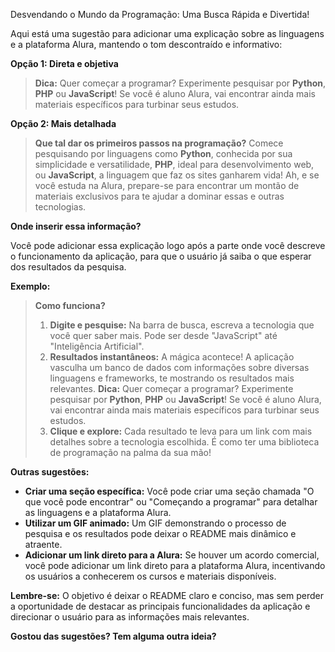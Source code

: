 Desvendando o Mundo da Programação: Uma Busca Rápida e Divertida!

Aqui está uma sugestão para adicionar uma explicação sobre as linguagens e a plataforma Alura, mantendo o tom descontraído e informativo:

**Opção 1: Direta e objetiva**

> **Dica:** Quer começar a programar? Experimente pesquisar por **Python**, **PHP** ou **JavaScript**! Se você é aluno Alura, vai encontrar ainda mais materiais específicos para turbinar seus estudos.

**Opção 2: Mais detalhada**

> **Que tal dar os primeiros passos na programação?** Comece pesquisando por linguagens como **Python**, conhecida por sua simplicidade e versatilidade, **PHP**, ideal para desenvolvimento web, ou **JavaScript**, a linguagem que faz os sites ganharem vida! Ah, e se você estuda na Alura, prepare-se para encontrar um montão de materiais exclusivos para te ajudar a dominar essas e outras tecnologias.

**Onde inserir essa informação?**

Você pode adicionar essa explicação logo após a parte onde você descreve o funcionamento da aplicação, para que o usuário já saiba o que esperar dos resultados da pesquisa.

**Exemplo:**

> **Como funciona?**
>
> 1. **Digite e pesquise:** Na barra de busca, escreva a tecnologia que você quer saber mais. Pode ser desde "JavaScript" até "Inteligência Artificial".
> 2. **Resultados instantâneos:** A mágica acontece! A aplicação vasculha um banco de dados com informações sobre diversas linguagens e frameworks, te mostrando os resultados mais relevantes. **Dica:** Quer começar a programar? Experimente pesquisar por **Python**, **PHP** ou **JavaScript**! Se você é aluno Alura, vai encontrar ainda mais materiais específicos para turbinar seus estudos.
> 3. **Clique e explore:** Cada resultado te leva para um link com mais detalhes sobre a tecnologia escolhida. É como ter uma biblioteca de programação na palma da sua mão!

**Outras sugestões:**

* **Criar uma seção específica:** Você pode criar uma seção chamada "O que você pode encontrar" ou "Começando a programar" para detalhar as linguagens e a plataforma Alura.
* **Utilizar um GIF animado:** Um GIF demonstrando o processo de pesquisa e os resultados pode deixar o README mais dinâmico e atraente.
* **Adicionar um link direto para a Alura:** Se houver um acordo comercial, você pode adicionar um link direto para a plataforma Alura, incentivando os usuários a conhecerem os cursos e materiais disponíveis.

**Lembre-se:** O objetivo é deixar o README claro e conciso, mas sem perder a oportunidade de destacar as principais funcionalidades da aplicação e direcionar o usuário para as informações mais relevantes.

**Gostou das sugestões? Tem alguma outra ideia?** 
